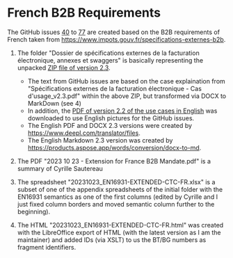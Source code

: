 # French B2B Requirements

The GitHub issues [40](<https://github.com/svanteschubert/complex-business-cases/issues/40>) to [77](https://github.com/svanteschubert/complex-business-cases/issues/77) are created based on the B2B requirements of French taken from <https://www.impots.gouv.fr/specifications-externes-b2b>.

1. The folder "Dossier de spécifications externes de la facturation électronique, annexes et swaggers" is basically representing the unpacked [ZIP file of version 2.3](https://www.impots.gouv.fr/sites/default/files/media/1_metier/2_professionnel/EV/2_gestion/290_facturation_electronique/specification_externes_b2b/dossier-de-specifications-externes-de-la-facturation-electronique-annexes-et-swaggers-v2.3.zip).
   * The text from GitHub issues are based on the case explaination from "Spécifications externes de la facturation électronique - Cas d'usage_v2.3.pdf" within the above ZIP, but transformed via DOCX to MarkDown (see 4)
   * In addition, the [PDF of version 2.2 of the use cases in English](https://www.impots.gouv.fr/sites/default/files/media/1_metier/2_professionnel/EV/2_gestion/290_facturation_electronique/specification_externes_b2b/version-english/external-specification-file-in-english_en_v31012023_vf.zip) was downloaded to use English pictures for the GitHub issues.
   * The English PDF and DOCX 2.3 versions were created by <https://www.deepl.com/translator/files>.
   * The English Markdown 2.3 version was created by <https://products.aspose.app/words/conversion/docx-to-md>.

2. The PDF "2023 10 23 - Extension for France B2B Mandate.pdf" is a summary of Cyrille Sautereau

3. The spreadsheet "20231023_EN16931-EXTENDED-CTC-FR.xlsx" is a subset of one of the appendix spreadsheets of the initial folder with the EN16931 semantics as one of the first columns (edited by Cyrille and I just fixed column borders and moved semantic column further to the beginning).

4. The HTML "20231023_EN16931-EXTENDED-CTC-FR.html" was created with the LibreOffice export of HTML (with the latest version as I am the maintainer) and added IDs (via XSLT) to us the BT/BG numbers as fragment identifiers.
